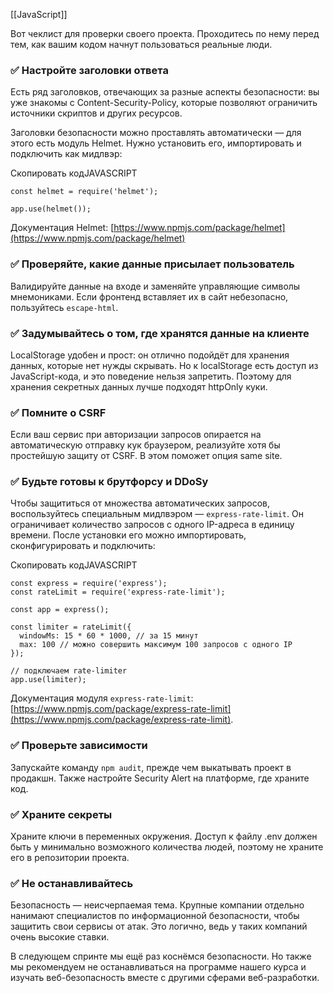 [[JavaScript]]

Вот чеклист для проверки своего проекта. Проходитесь по нему перед тем, как вашим кодом начнут пользоваться реальные люди.

### ✅ Настройте заголовки ответа

Есть ряд заголовков, отвечающих за разные аспекты безопасности: вы уже знакомы с Content-Security-Policy, которые позволяют ограничить источники скриптов и других ресурсов.

Заголовки безопасности можно проставлять автоматически — для этого есть модуль Helmet. Нужно установить его, импортировать и подключить как мидлвэр:

Скопировать кодJAVASCRIPT

```
const helmet = require('helmet');

app.use(helmet()); 
```

Документация Helmet: [https://www.npmjs.com/package/helmet](https://www.npmjs.com/package/helmet)

### ✅ Проверяйте, какие данные присылает пользователь

Валидируйте данные на входе и заменяйте управляющие символы мнемониками. Если фронтенд вставляет их в сайт небезопасно, пользуйтесь `escape-html`.

### ✅ Задумывайтесь о том, где хранятся данные на клиенте

LocalStorage удобен и прост: он отлично подойдёт для хранения данных, которые нет нужды скрывать. Но к localStorage есть доступ из JavaScript-кода, и это поведение нельзя запретить. Поэтому для хранения секретных данных лучше подходят httpOnly куки.

### ✅ Помните о CSRF

Если ваш сервис при авторизации запросов опирается на автоматическую отправку кук браузером, реализуйте хотя бы простейшую защиту от CSRF. В этом поможет опция same site.

### ✅ Будьте готовы к брутфорсу и DDоSу

Чтобы защититься от множества автоматических запросов, воспользуйтесь специальным мидлвэром — `express-rate-limit`. Он ограничивает количество запросов с одного IP-адреса в единицу времени. После установки его можно импортировать, сконфигурировать и подключить:

Скопировать кодJAVASCRIPT

```
const express = require('express');
const rateLimit = require('express-rate-limit');

const app = express();

const limiter = rateLimit({
  windowMs: 15 * 60 * 1000, // за 15 минут
  max: 100 // можно совершить максимум 100 запросов с одного IP
});

// подключаем rate-limiter
app.use(limiter); 
```

Документация модуля `express-rate-limit`: [https://www.npmjs.com/package/express-rate-limit](https://www.npmjs.com/package/express-rate-limit).

### ✅ Проверьте зависимости

Запускайте команду `npm audit`, прежде чем выкатывать проект в продакшн. Также настройте Security Alert на платформе, где храните код.

### ✅ Храните секреты

Храните ключи в переменных окружения. Доступ к файлу .env должен быть у минимально возможного количества людей, поэтому не храните его в репозитории проекта.

### ✅ Не останавливайтесь

Безопасность — неисчерпаемая тема. Крупные компании отдельно нанимают специалистов по информационной безопасности, чтобы защитить свои сервисы от атак. Это логично, ведь у таких компаний очень высокие ставки.

В следующем спринте мы ещё раз коснёмся безопасности. Но также мы рекомендуем не останавливаться на программе нашего курса и изучать веб-безопасность вместе с другими сферами веб-разработки.